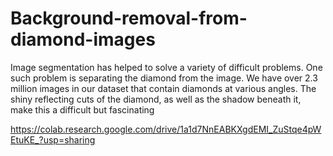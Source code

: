 # Background-removal-from-diamond-images
Image segmentation has helped to solve a variety of difficult problems. One such problem is separating the diamond from the image. We have over 2.3 million images in our dataset that contain diamonds at various angles. The shiny reflecting cuts of the diamond, as well as the shadow beneath it, make this a difficult but fascinating

https://colab.research.google.com/drive/1a1d7NnEABKXgdEMI_ZuStqe4pWEtuKE_?usp=sharing
